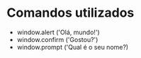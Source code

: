 # Comandos utilizados

* window.alert ('Olá, mundo!')
* window.confirm ('Gostou?')
* window.prompt ('Qual é o seu nome?)